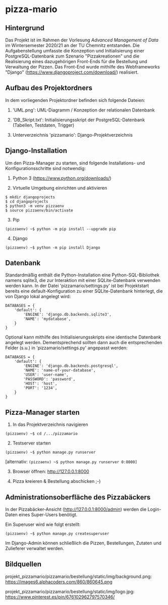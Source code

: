 # pizza-mario


## Hintergrund

Das Projekt ist im Rahmen der Vorlesung *Advanced Management of Data* im Wintersemester 2020/21 an der TU Chemnitz entstanden. Die Aufgabenstellung umfasste die Konzeption und Initialisierung einer PostgreSQL-Datenbank zum Szenario "Pizzakreationen" und die Realisierung eines dazugehörigen Front-Ends für die Bestellung und Verwaltung der Pizzen. Das Front-End wurde mithilfe des Webframeworks "Django" (https://www.djangoproject.com/download/) realisiert.


## Aufbau des Projektordners 

In dem vorliegenden Projektordner befinden sich folgende Dateien:

1. 'UML.png': UML-Diagramm / Konzeption der relationalen Datenbank

2. 'DB_Skript.txt': Initialisierungsskript der PostgreSQL-Datenbank (Tabellen, Testdaten, Trigger)

3. Unterverzeichnis 'pizzamario': Django-Projektverzeichnis 


## Django-Installation 

Um den Pizza-Manager zu starten, sind folgende Installations- und Konfigurationsschritte sind notwendig:

1. Python 3 (https://www.python.org/downloads/)

2. Virtuelle Umgebung einrichten und aktivieren
```
$ mkdir djangoprojects
$ cd djangoprojects
$ python3 -m venv pizzaenv
$ source pizzaenv/bin/activate
```

3. Pip
```
(pizzaenv) ~$ python -m pip install --upgrade pip
```

4. Django
```
(pizzaenv) ~$ python -m pip install Django
```


## Datenbank 

Standardmäßig enthält die Python-Installation eine Python-SQL-Bibliothek namens sqlite3, die zur Interaktion mit einer SQLite-Datenbank verwenden werden kann.
In der Datei 'pizzamario/settings.py' ist bei Projektstart bereits eine default-Konfiguration zu einer SQLite-Datenbank hinterlegt, die von Django lokal angelegt wird:
```
DATABASES = {
    'default': {
        'ENGINE': 'django.db.backends.sqlite3',
        'NAME': 'mydatabase',
    }
}
```
Optional kann mithilfe des Initialisierungsskripts eine identische Datenbank angelegt werden. Dementsprechend sollten dann auch die entsprechenden Felder (s.u.) in 'pizzamario/settings.py' angepasst werden:
```
DATABASES = {
    'default': {
        'ENGINE': 'django.db.backends.postgresql',
        'NAME': 'name-of-your-database',
        'USER': 'user-name',
        'PASSWORD': 'password',
        'HOST': 'host',
        'PORT': '1234',
    }
}
```
## Pizza-Manager starten 

1. In das Projektverzeichnis navigieren
```
(pizzaenv) ~$ cd /.../pizzamario
```
2. Testserver starten
```
(pizzaenv) ~$ python manage.py runserver
```
[alternativ: `(pizzaenv) ~$ python manage.py runserver 0:8000]`

3. Browser öffnen: http://127.0.0.1:8000

4. Pizza kreieren & Bestellung abschicken ;-)


## Administrationsoberfläche des Pizzabäckers 

In der Pizzabäcker-Ansicht (http://127.0.0.1:8000/admin) werden die Login-Daten eines Super-Users benötigt.

Ein Superuser wird wie folgt erstellt:
```
(pizzaenv) ~$ python manage.py createsuperuser
```
Im Django-Admin können schließlich die Pizzen, Bestellungen, Zutaten und Zulieferer verwaltet werden.


## Bildquellen 

projekt_pizzamario/pizzamario/bestellung/static/img/background.png: 
https://images6.alphacoders.com/860/860645.png

projekt_pizzamario/pizzamario/bestellung/static/img/logo.jpg: 
https://www.pinterest.es/pin/676102962797570346/

